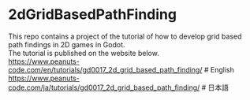 # 2dGridBasedPathFinding
This repo contains a project of the tutorial of how to develop grid based path findings in 2D games in Godot.<br>
The tutorial is published on the website below.<br>
https://www.peanuts-code.com/en/tutorials/gd0017_2d_grid_based_path_finding/ # English<br>
https://www.peanuts-code.com/ja/tutorials/gd0017_2d_grid_based_path_finding/ # 日本語<br>
